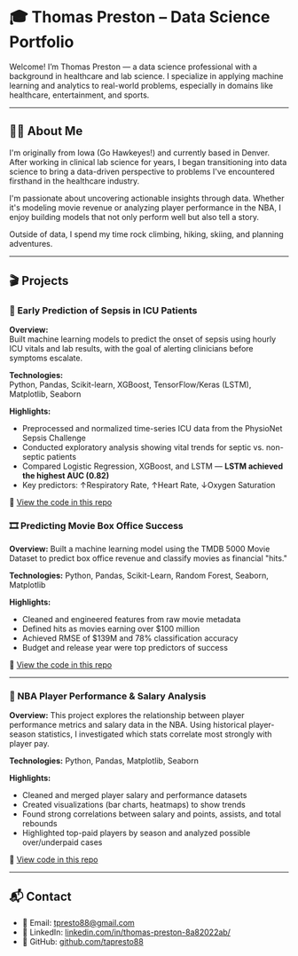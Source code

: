 # 🎓 Thomas Preston – Data Science Portfolio

Welcome! I’m Thomas Preston — a data science professional with a background in healthcare and lab science. I specialize in applying machine learning and analytics to real-world problems, especially in domains like healthcare, entertainment, and sports.

---

## 👨‍🔬 About Me

I'm originally from Iowa (Go Hawkeyes!) and currently based in Denver. After working in clinical lab science for years, I began transitioning into data science to bring a data-driven perspective to problems I've encountered firsthand in the healthcare industry.

I'm passionate about uncovering actionable insights through data. Whether it's modeling movie revenue or analyzing player performance in the NBA, I enjoy building models that not only perform well but also tell a story.

Outside of data, I spend my time rock climbing, hiking, skiing, and planning adventures.

---

## 🎬 Projects

### 🏥 Early Prediction of Sepsis in ICU Patients

**Overview:**  
Built machine learning models to predict the onset of sepsis using hourly ICU vitals and lab results, with the goal of alerting clinicians before symptoms escalate.

**Technologies:**  
Python, Pandas, Scikit-learn, XGBoost, TensorFlow/Keras (LSTM), Matplotlib, Seaborn

**Highlights:**
- Preprocessed and normalized time-series ICU data from the PhysioNet Sepsis Challenge  
- Conducted exploratory analysis showing vital trends for septic vs. non-septic patients  
- Compared Logistic Regression, XGBoost, and LSTM — **LSTM achieved the highest AUC (0.82)**  
- Key predictors: ↑Respiratory Rate, ↑Heart Rate, ↓Oxygen Saturation

🔗 [View the code in this repo](https://github.com/tapresto88/tpresto88.github.io)


### 🎞️ Predicting Movie Box Office Success

**Overview:** 
Built a machine learning model using the TMDB 5000 Movie Dataset to predict box office revenue and classify movies as financial "hits."

**Technologies:** 
Python, Pandas, Scikit-Learn, Random Forest, Seaborn, Matplotlib

**Highlights:**
- Cleaned and engineered features from raw movie metadata
- Defined hits as movies earning over $100 million
- Achieved RMSE of \$139M and 78% classification accuracy
- Budget and release year were top predictors of success

🔗 [View the code in this repo](https://github.com/tapresto88/tpresto88.github.io)

---

### 🏀 NBA Player Performance & Salary Analysis

**Overview:** 
This project explores the relationship between player performance metrics and salary data in the NBA. Using historical player-season statistics, I investigated which stats correlate most strongly with player pay.

**Technologies:** 
Python, Pandas, Matplotlib, Seaborn

**Highlights:**
- Cleaned and merged player salary and performance datasets
- Created visualizations (bar charts, heatmaps) to show trends
- Found strong correlations between salary and points, assists, and total rebounds
- Highlighted top-paid players by season and analyzed possible over/underpaid cases

🔗 [View code in this repo](https://github.com/tapresto88/tpresto88.github.io)

---

## 📬 Contact

- 📧 Email: tpresto88@gmail.com
- 💼 LinkedIn: [linkedin.com/in/thomas-preston-8a82022ab/](https://linkedin.com/in/thomas-preston-8a82022ab/) 
- 🐙 GitHub: [github.com/tapresto88](https://github.com/tapresto88)

